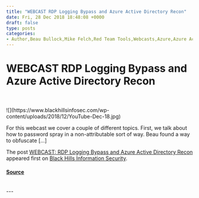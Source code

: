 ```yaml
---
title: "WEBCAST RDP Logging Bypass and Azure Active Directory Recon"
date: Fri, 28 Dec 2018 18:48:08 +0000
draft: false
type: posts
categories: 
- Author,Beau Bullock,Mike Felch,Red Team Tools,Webcasts,Azure,Azure Active Directory,RDP,RDP logging Bypass,webcast
---
```

# WEBCAST RDP Logging Bypass and Azure Active Directory Recon

<br/>

<br/>
![](https://www.blackhillsinfosec.com/wp-content/uploads/2018/12/YouTube-Dec-18.jpg)

For this webcast we cover a couple of different topics. First, we talk about how to password spray in a non-attributable sort of way. Beau found a way to obfuscate \[…\]

The post [WEBCAST: RDP Logging Bypass and Azure Active Directory Recon](https://www.blackhillsinfosec.com/webcast-rdp-logging-bypass-and-azure-active-directory-recon/) appeared first on [Black Hills Information Security](https://www.blackhillsinfosec.com).

#### [Source](https://www.blackhillsinfosec.com/webcast-rdp-logging-bypass-and-azure-active-directory-recon/)

<br/>
---
